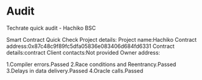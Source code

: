 # Audit
Techrate quick audit - Hachiko BSC

Smart Contract Quick Check Project details: Project name:Hachiko 
Contract address:0x87c48c9f89fc5dfa05836e083406d684fd6331 
Contract details:contract Client contacts:Not provided 
Owner address:
 
1.Compiler errors.Passed 
2.Race conditions and Reentrancy.Passed
3.Delays in data delivery.Passed 
4.Oracle calls.Passed
